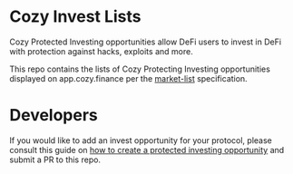 # Cozy Invest Lists
Cozy Protected Investing opportunities allow DeFi users to invest in DeFi with protection against hacks, exploits and more.

This repo contains the lists of Cozy Protecting Investing opportunities displayed on app.cozy.finance per the [market-list](https://github.com/Cozy-Finance/market-lists) specification.

# Developers
If you would like to add an invest opportunity for your protocol, please consult this guide on [how to create a protected investing opportunity](https://docs.cozy.finance/for-developers/guides/create-a-protected-investing-opportunity) and submit a PR to this repo.
